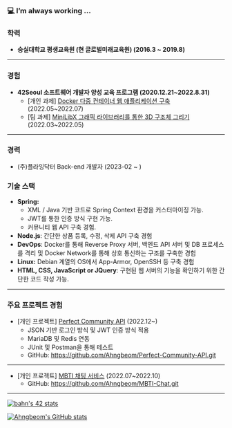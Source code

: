 <!-- https://github.com/anuraghazra/github-readme-stats -->

<!-- ![header](https://capsule-render.vercel.app/api?type=transparent&color=auto&height=300&section=header&text=capsule%20render&fontSize=90) -->

<!-- ### I am what i am 😎  -->
### 💻 I’m always working ...

### 학력

- **숭실대학교 평생교육원 (현 글로벌미래교육원) (2016.3 ~ 2019.8)**

---

### 경험

- **42Seoul 소프트웨어 개발자 양성 교육 프로그램 (2020.12.21~2022.8.31)**
    - [개인 과제] [Docker 다중 컨테이너 웹 애플리케이션 구축](https://www.notion.so/Inception-6b39cf29a72d4b2ca959f08a3619847d) (2022.05~2022.07)
    - [팀 과제] [MiniLibX 그래픽 라이브러리를 통한 3D 구조체 그리기](https://www.notion.so/miniRT-2e10b631e792498faa1aef4c9fd24ade) (2022.03~2022.05)
<!--     - [etc](https://www.notion.so/9c3d2f006345493a9ceeffbf9d9ef1c5) -->

---

### 경력

- (주)플라잉닥터 Back-end 개발자 (2023-02 ~ )

### 기술 스택

- **Spring:**
    - XML / Java 기반 코드로 Spring Context 환경을 커스터마이징 가능.
    - JWT를 통한 인증 방식 구현 가능.
    - 커뮤니티 웹 API 구축 경험.
- **Node.js**: 간단한 상품 등록, 수정, 삭제 API 구축 경험
- **DevOps**: Docker를 통해 Reverse Proxy 서버, 백엔드 API 서버 및 DB 프로세스를 격리 및 Docker Network를 통해 상호 통신하는 구조를 구축한 경험
- **Linux:** Debian 계열의 OS에서 App-Armor, OpenSSH 등 구축 경험
- **HTML, CSS, JavaScript or JQuery**: 구현된 웹 서버의 기능을 확인하기 위한 간단한 코드 작성 가능.

---

### 주요 프로젝트 경험

- [개인 프로젝트] [Perfect Community API](https://www.notion.so/Perfect-Community-API-87b6d4c45503482786d31f155a40a986) (2022.12~)
    - JSON 기반 로그인 방식 및 JWT 인증 방식 적용
    - MariaDB 및 Redis 연동
    - JUnit 및 Postman을 통해 테스트
    - GitHub: https://github.com/Ahngbeom/Perfect-Community-API.git

---

- [개인 프로젝트] [MBTI 채팅 서비스](https://www.notion.so/MBTI-Chat-524177cd71a94106bc8647b2a62b5082) (2022.07~2022.10)
    - GitHub: https://github.com/Ahngbeom/MBTI-Chat.git

---
<!--
**AhngBeom/AhngBeom** is a ✨ _special_ ✨ repository because its `README.md` (this file) appears on your GitHub profile.

Here are some ideas to get you started:

- 🔭 I’m currently working on ...
- 🌱 I’m currently learning ...
- 👯 I’m looking to collaborate on ...
- 🤔 I’m looking for help with ...
- 💬 Ask me about ...
- 📫 How to reach me: ...
- 😄 Pronouns: ...
- ⚡ Fun fact: ...
-->

<!-- ![Visual Studio Code](https://img.shields.io/badge/Visual%20Studio%20Code-0078d7.svg?style=for-the-badge&logo=visual-studio-code&logoColor=white)
![IntelliJ IDEA](https://img.shields.io/badge/IntelliJIDEA-000000.svg?style=for-the-badge&logo=intellij-idea&logoColor=white)
![Eclipse](https://img.shields.io/badge/Eclipse-FE7A16.svg?style=for-the-badge&logo=Eclipse&logoColor=white)

![Java](https://img.shields.io/badge/java-%23ED8B00.svg?style=for-the-badge&logo=java&logoColor=white)
![JavaScript](https://img.shields.io/badge/javascript-%23323330.svg?style=for-the-badge&logo=javascript&logoColor=%23F7DF1E)
![C](https://img.shields.io/badge/c-%2300599C.svg?style=for-the-badge&logo=c&logoColor=white)
![C++](https://img.shields.io/badge/c++-%2300599C.svg?style=for-the-badge&logo=c%2B%2B&logoColor=white) -->
<!-- ![Python](https://img.shields.io/badge/python-3670A0?style=for-the-badge&logo=python&logoColor=ffdd54) -->

<!-- ![Spring](https://img.shields.io/badge/spring-%236DB33F.svg?style=for-the-badge&logo=spring&logoColor=white)
![jQuery](https://img.shields.io/badge/jquery-%230769AD.svg?style=for-the-badge&logo=jquery&logoColor=white)
![NodeJS](https://img.shields.io/badge/node.js-6DA55F?style=for-the-badge&logo=node.js&logoColor=white)
![Express.js](https://img.shields.io/badge/express.js-%23404d59.svg?style=for-the-badge&logo=express&logoColor=%2361DAFB)
![Bootstrap](https://img.shields.io/badge/bootstrap-%23563D7C.svg?style=for-the-badge&logo=bootstrap&logoColor=white)
![FastAPI](https://img.shields.io/badge/FastAPI-005571?style=for-the-badge&logo=fastapi)

![MySQL](https://img.shields.io/badge/mysql-%2300f.svg?style=for-the-badge&logo=mysql&logoColor=white)
![MariaDB](https://img.shields.io/badge/MariaDB-003545?style=for-the-badge&logo=mariadb&logoColor=white)

![JWT](https://img.shields.io/badge/JWT-black?style=for-the-badge&logo=JSON%20web%20tokens)

![Git](https://img.shields.io/badge/git-%23F05033.svg?style=for-the-badge&logo=git&logoColor=white)
![GitHub](https://img.shields.io/badge/github-%23121011.svg?style=for-the-badge&logo=github&logoColor=white)
[![Notion](https://img.shields.io/badge/Notion-%23000000.svg?style=for-the-badge&logo=notion&logoColor=white)](https://jr-developer-ahngbeom.notion.site/) -->
<!-- <img src="https://user-images.githubusercontent.com/57256332/215676282-c902d317-c226-401b-9965-b7c40cd6b4ad.png" width="100"/> -->
<!-- ![bit ly_ahngbeom](https://user-images.githubusercontent.com/57256332/215676282-c902d317-c226-401b-9965-b7c40cd6b4ad.png) -->

<!-- [![bahn's 42 stats](https://badge42.herokuapp.com/api/stats/bahn?cursus=C%20Piscine)](https://github.com/JaeSeoKim/badge42) -->
[![bahn's 42 stats](https://badge42.vercel.app/api/v2/cl1n6fb2j003009l0lfanbfyx/stats?cursusId=21&coalitionId=85)](https://github.com/JaeSeoKim/badge42)

[![Ahngbeom's GitHub stats](https://github-readme-stats.vercel.app/api?username=Ahngbeom&show_icons=true&theme=dark)](https://github.com/Ahngbeom?tab=repositories)

<!-- [![Top Langs](https://github-readme-stats.vercel.app/api/top-langs/?username=Ahngbeom&layout=compact)](https://github.com/Ahngbeom?tab=repositories) -->

<!-- <a href="https://opgc.me/#/users/Ahngbeom" target="_blank"><img src="https://api.opgc.me/githubs/users/Ahngbeom/tag/?theme=basic" /></a> -->

<!-- [![Readme Card](https://github-readme-stats.vercel.app/api/pin/?username=42bahn&repo=Python_WebScraping)](https://github.com/42bahn/Python_WebScraping.git) -->

<!-- [![willianrod's wakatime stats](https://github-readme-stats.vercel.app/api/wakatime?username=42bahn)](https://github.com/42bahn) -->

